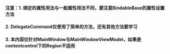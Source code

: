 ﻿#### 注意：1. 绑定的属性用法与一般属性用法不同，要注意BindableBase的属性设置方法
#### 2. DelegateCommand仅使用了简单的方法，还有其他方法要学习
#### 3. 本内容仅针对MainWindow与MainWindowViewModel，如果是contentcontrol下的Region不适用